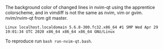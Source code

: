 The background color of changed lines in nvim-qt using the apprentice colorscheme,
and in vimdiff is not the same as nvim, vim or gvim. nvim/nvim-qt from git master.

```
Linux localhost.localdomain 5.6.8-300.fc32.x86_64 #1 SMP Wed Apr 29 19:01:34 UTC 2020 x86_64 x86_64 x86_64 GNU/Linux
```

To reproduce run `bash run-nvim-qt.bash`.


